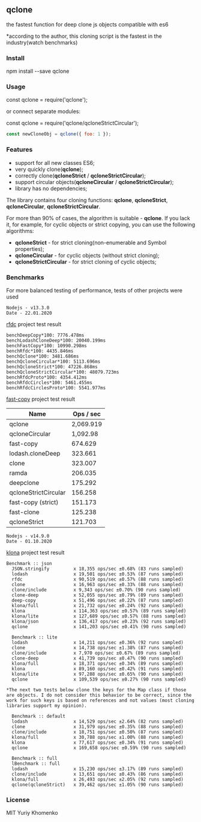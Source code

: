 ## qclone

the fastest function for deep clone js objects compatible with es6

*according to the author, this cloning script is the fastest in the industry(watch benchmarks)

### Install

npm install --save qclone

### Usage

const qclone = require('qclone');

or connect separate modules:

const qclone = require('qclone/qcloneStrictCircular');

```javascript
const newCloneObj = qclone({ foo: 1 });
```

### Features

- support for all new classes ES6;
- very quickly clone(**qclone**);
- correctly clone(**qcloneStrict** / **qcloneStrictCircular**);
- support circular objects(**qcloneCircular** / **qcloneStrictCircular**);
- library has no dependencies;

The library contains four cloning functions: **qclone**, **qcloneStrict**, **qcloneCircular**, **qcloneStrictCircular**.

For more than 90% of cases, the algorithm is suitable - **qclone**.
If you lack it, for example, for cyclic objects or strict copying, you can use the following algorithms:

- **qcloneStrict** - for strict cloning(non-enumerable and Symbol properties);
- **qcloneCircular** - for cyclic objects (without strict cloning);
- **qcloneStrictCircular** - for strict cloning of cyclic objects;

### Benchmarks

For more balanced testing of performance, tests of other projects were used

```
Nodejs - v13.3.0
Date - 22.01.2020
```

[rfdc](https://github.com/davidmarkclements/rfdc) project test result

```
benchDeepCopy*100: 7776.478ms
benchLodashCloneDeep*100: 20040.199ms
benchFastCopy*100: 10990.298ms
benchRfdc*100: 4435.846ms
benchQclone*100: 3481.686ms
benchQcloneCircular*100: 5113.696ms
benchQcloneStrict*100: 47226.868ms
benchQcloneStrictCircular*100: 48079.723ms
benchRfdcProto*100: 4354.412ms
benchRfdcCircles*100: 5461.455ms
benchRfdcCirclesProto*100: 5541.977ms
```

[fast-copy](https://github.com/planttheidea/fast-copy) project test result

| Name                 | Ops / sec |
| -------------------- | --------- |
| qclone               | 2,069.919 |
| qcloneCircular       | 1,092.98  |
| fast-copy            | 674.629   |
| lodash.cloneDeep     | 323.661   |
| clone                | 323.007   |
| ramda                | 206.035   |
| deepclone            | 175.292   |
| qcloneStrictCircular | 156.258   |
| fast-copy (strict)   | 151.173   |
| fast-clone           | 125.238   |
| qcloneStrict         | 121.703   |


```
Nodejs - v14.9.0
Date - 01.10.2020
```

[klona](https://github.com/lukeed/klona) project test result

```
Benchmark :: json
  JSON.stringify         x 18,355 ops/sec ±0.68% (83 runs sampled)
  lodash                 x 19,501 ops/sec ±0.53% (87 runs sampled)
  rfdc                   x 90,519 ops/sec ±0.57% (88 runs sampled)
  clone                  x 16,963 ops/sec ±0.33% (88 runs sampled)
  clone/include          x 9,343 ops/sec ±0.70% (90 runs sampled)
  clone-deep             x 52,055 ops/sec ±0.79% (89 runs sampled)
  deep-copy              x 51,496 ops/sec ±0.22% (87 runs sampled)
  klona/full             x 21,732 ops/sec ±0.24% (92 runs sampled)
  klona                  x 114,363 ops/sec ±0.57% (89 runs sampled)
  klona/lite             x 127,689 ops/sec ±0.57% (88 runs sampled)
  klona/json             x 136,417 ops/sec ±0.23% (92 runs sampled)
  qclone                 x 141,203 ops/sec ±0.41% (90 runs sampled)

  Benchmark :: lite
  lodash                 x 14,211 ops/sec ±0.36% (92 runs sampled)
  clone                  x 14,738 ops/sec ±1.38% (87 runs sampled)
  clone/include          x 7,970 ops/sec ±0.67% (89 runs sampled)
  clone-deep             x 41,739 ops/sec ±0.47% (90 runs sampled)
  klona/full             x 18,371 ops/sec ±0.34% (89 runs sampled)
  klona                  x 89,160 ops/sec ±0.42% (91 runs sampled)
  klona/lite             x 97,288 ops/sec ±0.65% (90 runs sampled)
  qclone                 x 109,539 ops/sec ±0.27% (90 runs sampled)

*The next two tests below clone the keys for the Map class if those are objects. I do not consider this behavior to be correct, since the work for such keys is based on references and not values (most cloning libraries support my opinion).

  Benchmark :: default
  lodash                 x 14,529 ops/sec ±2.64% (82 runs sampled)
  clone                  x 31,979 ops/sec ±0.35% (88 runs sampled)
  clone/include          x 18,751 ops/sec ±0.50% (87 runs sampled)
  klona/full             x 30,788 ops/sec ±1.00% (88 runs sampled)
  klona                  x 77,617 ops/sec ±0.34% (91 runs sampled)
  qclone                 x 169,658 ops/sec ±0.59% (90 runs sampled)

  Benchmark :: full
  lBenchmark :: full
  lodash                 x 15,230 ops/sec ±3.17% (89 runs sampled)
  clone/include          x 13,651 ops/sec ±0.43% (86 runs sampled)
  klona/full             x 26,493 ops/sec ±2.05% (92 runs sampled)
  qclone(qcloneStrict)   x 39,462 ops/sec ±1.05% (90 runs sampled)
```

### License

MIT Yuriy Khomenko
